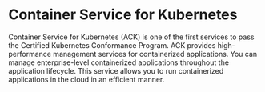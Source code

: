 # Container Service for Kubernetes
Container Service for Kubernetes (ACK) is one of the first services to pass the Certified Kubernetes Conformance Program. ACK provides high-performance management services for containerized applications. You can manage enterprise-level containerized applications throughout the application lifecycle. This service allows you to run containerized applications in the cloud in an efficient manner.